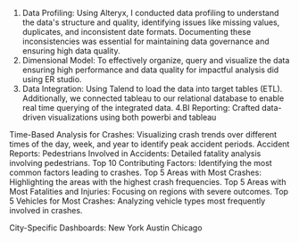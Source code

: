 1. Data Profiling: Using Alteryx, I conducted data profiling to understand the data's structure and quality, identifying issues like missing values, duplicates, and inconsistent date formats. Documenting these inconsistencies was essential for maintaining data governance and ensuring high data quality.
2. Dimensional Model: To effectively organize, query and visualize the data ensuring high performance and data quality for impactful analysis did using ER studio. 
3. Data Integration: Using Talend to load the data into target tables (ETL). Additionally, we connected tableau to our relational database to enable real time querying of the integrated data.
4.BI Reporting: Crafted data-driven visualizations using both powerbi and tableau

Time-Based Analysis for Crashes: Visualizing crash trends over different times of the day, week, and year to identify peak accident periods.
Accident Reports:
Pedestrians Involved in Accidents: Detailed fatality analysis involving pedestrians.
Top 10 Contributing Factors: Identifying the most common factors leading to crashes.
Top 5 Areas with Most Crashes: Highlighting the areas with the highest crash frequencies.
Top 5 Areas with Most Fatalities and Injuries: Focusing on regions with severe outcomes.
Top 5 Vehicles for Most Crashes: Analyzing vehicle types most frequently involved in crashes.

City-Specific Dashboards:
New York
Austin
Chicago

